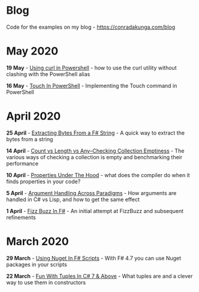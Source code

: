 # Blog
Code for the examples on my blog - https://conradakunga.com/blog

# May 2020

**19 May** - [Using curl in Powershell](https://www.conradakunga.com/blog/2020/05/19/using-curl-in-powershell/) - how to use the curl utility without clashing with the PowerShell alias

**16 May** - [Touch In PowerShell](https://www.conradakunga.com/blog/2020/05/16/touch-in-powershell/) - Implementing the Touch command in PowerShell
# April 2020
**25 April** - [Extracting Bytes From a F# String](https://www.conradakunga.com/blog/2020/04/25/extracting-bytes-from-a-f-string/) - A quick way to extract the bytes from a string

**14 April** - [Count vs Length vs Any–Checking Collection Emptiness](https://www.conradakunga.com/blog/2020/04/14/count-vs-length-vs-any-checking-collection-emptiness/) - The various ways of checking a collection is empty and benchmarking their performance

**10 April** - [Properties Under The Hood](https://www.conradakunga.com/blog/2020/04/10/properties-under-the-hood/) - what does the compiler do when it finds properties in your code?

**5 April** - [Argument Handling Across Paradigms](https://www.conradakunga.com/blog/2020/04/05/arguments-handling-across-paradigms/) - How arguments are handled in C# vs Lisp, and how to get the same effect

**1 April** - [Fizz Buzz In F#](https://www.conradakunga.com/blog/2020/04/01/fizzbuzz-in-f/) - An initial attempt at FizzBuzz and subsequent refinements

# March 2020
**29 March** - [Using Nuget In F# Scripts](https://www.conradakunga.com/blog/2020/03/29/using-nuget-in-f-scripts/) - With F# 4.7 you can use Nuget packages in your scripts

**22 March** - [Fun With Tuples In C# 7 & Above](https://www.conradakunga.com/blog/2020/03/21/fun-with-tuples-in-c-7-above-2/) - What tuples are and a clever way to use them in constructors
